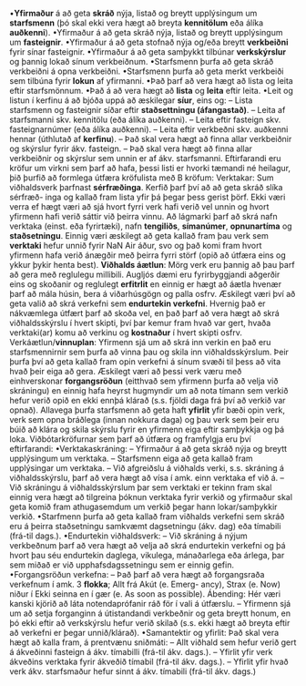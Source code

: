 •**Yfirmaður** á að geta **skráð** nýja, listað og breytt upplýsingum um **starfsmenn** (þó skal ekki
vera hægt að breyta **kennitölum** eða álíka **auðkenni**).
•Yfirmaður á að geta skráð nýja, listað og breytt upplýsingum um **fasteignir**.
•Yfirmaður á að geta stofnað nýja og/eða breytt **verkbeiðni** fyrir sínar fasteignir.
•Yfirmaður á að geta samþykkt tilbúnar **verkskýrslur** og þannig lokað sínum verkbeiðnum.
•Starfsmenn þurfa að geta skráð verkbeiðni á opna verkbeiðni.
•Starfsmenn þurfa að geta merkt verkbeiði sem tilbúna fyrir **lokun** af yfirmanni.
•Það þarf að vera hægt að lista og leita eftir starfsmönnum.
•Það á að vera hægt að **lista** og **leita** eftir leita.
•Leit og listun í kerfinu á að bjóða uppá að æskilegar **síur**, eins og:
– Lista starfsmenn og fasteignir síðar eftir **staðsettningu (áfangastað)**.
– Leita af starfsmanni skv. kennitölu (eða álíka auðkenni).
– Leita eftir fasteign skv. fasteignarnúmer (eða álíka auðkenni).
– Leita eftir verkbeðni skv. auðkenni hennar (úthlutað af **kerfinu**).
– Það skal vera hægt að finna allar verkbeiðnir og skýrslur fyrir ákv. fasteign.
– Það skal vera hægt að finna allar verkbeiðnir og skýrslur sem unnin er af ákv. starfsmanni.
Eftirfarandi eru kröfur um virkni sem þarf að hafa, þessi listi er hvorki tæmandi né heilagur, þið
þurfið að formlega útfæra kröfulista með B kröfum:
Verktakar: Sum viðhaldsverk þarfnast **sérfræðinga**. Kerfið þarf því að að geta skráð slíka sérfræð-
inga og kallað fram lista yfir þá þegar þess gerist þörf. Ekki væri verra ef hægt væri að sjá hvort fyrri
verk hafi verið vel unnin og hvort yfirmenn hafi verið sáttir við þeirra vinnu. Að lágmarki þarf að
skrá nafn verktaka (einst. eða fyrirtæki), nafn **tengiliðs**, **símanúmer**, **opnunartíma** og **staðsetningu**.
Einnig væri æskilegt að geta kallað fram þau verk sem **verktaki** hefur unnið fyrir NaN Air áður, svo
og það komi fram hvort yfirmenn hafa verið ánægðir með þeirra fyrri störf (opið að útfæra eins og
ykkur þykir henta best).
**Viðhalds áætlun**: Mörg verk eru þannig að þau þarf að gera með reglulegu millibili. Augljós
dæmi eru fyrirbyggjandi aðgerðir eins og skoðanir og reglulegt **erfitrlit** en einnig er hægt að áætla
hvenær þarf að mála húsin, bera á viðarhúsgögn og palla osfrv. Æskilegt væri því að geta valið að
skrá verkefni sem **endurtekin verkefni**. Hvernig það er nákvæmlega útfært þarf að skoða vel, en það
þarf að vera hægt að skrá viðhaldsskýrslu í hvert skipti, því þar kemur fram hvað var gert, hvaða
verktaki(ar) komu að verkinu og **kostnaður** í hvert skipti osfrv.
Verkáætlun/**vinnuplan**: Yfirmenn sjá um að skrá inn verkin en það eru starfsmennirnir sem þurfa
að vinna þau og skila inn viðhaldsskýrslum. Þeir þurfa því að geta kallað fram opin verkefni á sínum
svæði til þess að vita hvað þeir eiga að gera. Æskilegt væri að þessi verk væru með einhverskonar
**forgangsröðun** (eitthvað sem yfirmenn þurfa að velja við skráningu) en einnig hafa heyrst hugmyndir
um að nota tímann sem verkið hefur verið opið en ekki ennþá klárað (s.s. fjöldi daga frá því að
verkið var opnað). Allavega þurfa starfsmenn að geta haft **yfirlit** yfir bæði opin verk, verk sem opna
bráðlega (innan nokkura daga) og þau verk sem þeir eru búið að klára og skila skýrslu fyrir en
yfirmenn eiga eftir samþykkja og þá loka.
Viðbótarkröfurnar sem þarf að útfæra og framfylgja eru því eftirfarandi:
•Verktakaskráning:
– Yfirmaður á að geta skráð nýja og breytt upplýsingum um verktaka.
– Starfsmenn eiga að geta kallað fram upplýsingar um verktaka.
– Við afgreiðslu á viðhalds verki, s.s. skráning á viðhaldsskýrslu, þarf að vera hægt að vísa
í amk. einn verktaka ef við á.
– Við skráningu á viðhaldsskýrslum þar sem verktaki er tekinn fram skal einnig vera hægt að
tilgreina þóknun verktaka fyrir verkið og yfirmaður skal geta komið fram athugasemdum
um verkið þegar hann lokar/samþykkir verkið.
•Starfmenn þurfa að geta kallað fram viðhalds verkefni sem skráð eru á þeirra staðsetningu
samkvæmt dagsetningu (ákv. dag) eða tímabili (frá-til dags.).
•Endurtekin viðhaldsverk:
– Við skráning á nýjum verkbeðnum þarf að vera hægt að velja að skrá endurtekin verkefni
og þá hvort þau séu endurtekin daglega, vikulega, mánaðarlega eða árlega, þar sem miðað
er við upphafsdagssetningu sem er einnig gefin.
•Forgangsröðun verkefna:
– Það þarf að vera hægt að forgangsraða verkefnum í amk. 3 **flokka**; Allt frá Akút (e. Emerg-
ancy), Strax (e. Now) niður í Ekki seinna en í gær (e. As soon as possible). Ábending:
Hér væri kanski kjörið að láta notendaprófanir ráð för í vali á útfærslu.
– Yfirmenn sjá um að setja forganginn á útistandandi verkbeðnir og geta breytt honum, en
þó ekki eftir að verkskýrslu hefur verið skilað (s.s. ekki hægt að breyta eftir að verkefni
er þegar unnið/klárað).
•Samantektir og yfirlit: Það skal vera hægt að kalla fram, á prentvænu sniðmáti:
– Allt viðhald sem hefur verið gert á ákveðinni fasteign á ákv. tímabilli (frá-til ákv. dags.).
– Yfirlit yfir verk ákveðins verktaka fyrir ákveðið tímabil (frá-til ákv. dags.).
– Yfirlit yfir hvað verk ákv. starfsmaður hefur sinnt á ákv. tímabili (frá-til ákv. dags.)
